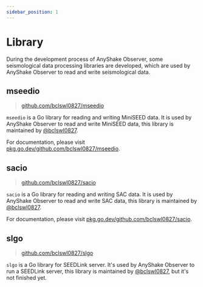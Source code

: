 ```yaml
---
sidebar_position: 1
---
```


# Library

During the development process of AnyShake Observer, some seismological data processing libraries are developed, which are used by AnyShake Observer to read and write seismological data.

## mseedio

 > [github.com/bclswl0827/mseedio](https://github.com/bclswl0827/mseedio)

`mseedio` is a Go library for reading and writing MiniSEED data. It is used by AnyShake Observer to read and write MiniSEED data, this library is maintained by [@bclswl0827](https://github.com/bclswl0827).

For documentation, please visit [pkg.go.dev/github.com/bclswl0827/mseedio](https://pkg.go.dev/github.com/bclswl0827/mseedio).

## sacio

 > [github.com/bclswl0827/sacio](https://github.com/bclswl0827/sacio)

`sacio` is a Go library for reading and writing SAC data. It is used by AnyShake Observer to read and write SAC data, this library is maintained by [@bclswl0827](https://github.com/bclswl0827).

For documentation, please visit [pkg.go.dev/github.com/bclswl0827/sacio](https://pkg.go.dev/github.com/bclswl0827/sacio).

## slgo

 > [github.com/bclswl0827/slgo](htts://github.com/bclswl0827/slgo)

`slgo` is a Go library for SEEDLink server. It's used by AnyShake Observer to run a SEEDLink server, this library is maintained by [@bclswl0827](https://github.com/bclswl0827), but it's not finished yet.
